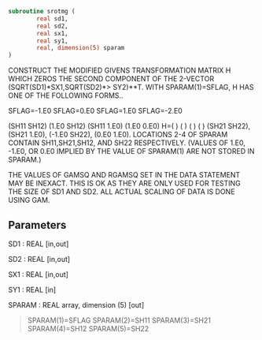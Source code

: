 ```fortran
subroutine srotmg (
        real sd1,
        real sd2,
        real sx1,
        real sy1,
        real, dimension(5) sparam
)
```

CONSTRUCT THE MODIFIED GIVENS TRANSFORMATION MATRIX H WHICH ZEROS
THE SECOND COMPONENT OF THE 2-VECTOR  (SQRT(SD1)\*SX1,SQRT(SD2)\*>    SY2)\*\*T.
WITH SPARAM(1)=SFLAG, H HAS ONE OF THE FOLLOWING FORMS..

SFLAG=-1.E0     SFLAG=0.E0        SFLAG=1.E0     SFLAG=-2.E0

(SH11  SH12)    (1.E0  SH12)    (SH11  1.E0)    (1.E0  0.E0)
H=(          )    (          )    (          )    (          )
(SH21  SH22),   (SH21  1.E0),   (-1.E0 SH22),   (0.E0  1.E0).
LOCATIONS 2-4 OF SPARAM CONTAIN SH11,SH21,SH12, AND SH22
RESPECTIVELY. (VALUES OF 1.E0, -1.E0, OR 0.E0 IMPLIED BY THE
VALUE OF SPARAM(1) ARE NOT STORED IN SPARAM.)

THE VALUES OF GAMSQ AND RGAMSQ SET IN THE DATA STATEMENT MAY BE
INEXACT.  THIS IS OK AS THEY ARE ONLY USED FOR TESTING THE SIZE
OF SD1 AND SD2.  ALL ACTUAL SCALING OF DATA IS DONE USING GAM.

## Parameters
SD1 : REAL [in,out]

SD2 : REAL [in,out]

SX1 : REAL [in,out]

SY1 : REAL [in]

SPARAM : REAL array, dimension (5) [out]
> SPARAM(1)=SFLAG
> SPARAM(2)=SH11
> SPARAM(3)=SH21
> SPARAM(4)=SH12
> SPARAM(5)=SH22
